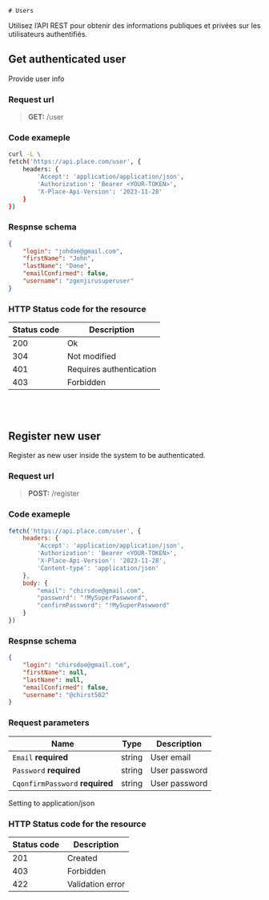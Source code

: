     # Users

Utilisez l’API REST pour obtenir des informations publiques et privées sur les utilisateurs authentifiés.

## Get authenticated user

Provide user info

### Request url

> **GET:** /user

### Code exameple

```bash
curl -L \
fetch('https://api.place.com/user', {
    headers: {
        'Accept': 'application/application/json',
        'Authorization': 'Bearer <YOUR-TOKEN>',
        'X-Place-Api-Version': '2023-11-28'
    }
})

````

### Respnse schema

```json
{
    "login": "johdoe@gmail.com",
    "firstName": "John",
    "lastName": "Done",
    "emailConfirmed": false,
    "username": "zgenjirusuperuser"
}
```

### HTTP Status code for the resource

| Status code | Description             |
|-------------|-------------------------|
| 200         | Ok                      |
| 304         | Not modified            |
| 401         | Requires authentication |
| 403         | Forbidden               |

<br/>
<br/>

## Register new user

Register as new user inside the system to be authenticated.

### Request url

> **POST:** /register

### Code exameple

```javascript
fetch('https://api.place.com/user', {
    headers: {
        'Accept': 'application/application/json',
        'Authorization': 'Bearer <YOUR-TOKEN>',
        'X-Place-Api-Version': '2023-11-28',
        'Content-type': 'application/json'
    },
    body: {
        "email": "chirsdoe@gmail.com",
        "password": "!MySuperPaswword",
        "confirmPassword": "!MySuperPaswword"
    }
})

````

### Respnse schema

```json
{
    "login": "chirsdoe@gmail.com",
    "firstName": null,
    "lastName": null,
    "emailConfirmed": false,
    "username": "@chirst502"
}
```

### Request parameters

| Name                                       | Type   | Description   |
|--------------------------------------------|--------|---------------|
| <code>Email</code> **required**            | string | User email    |
| <code>Password</code> **required**         | string | User password |
| <code>CqonfirmPassword</code> **required** | string | User password |

Setting to application/json

### HTTP Status code for the resource

| Status code | Description      |
|-------------|------------------|
| 201         | Created          |
| 403         | Forbidden        |
| 422         | Validation error |
